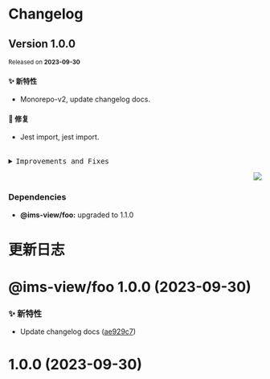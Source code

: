 # Changelog

## Version&nbsp;1.0.0

<sup>Released on **2023-09-30**</sup>

#### ✨ 新特性

- Monorepo-v2, update changelog docs.

#### 🐛 修复

- Jest import, jest import.

<br/>

<details>
<summary><kbd>Improvements and Fixes</kbd></summary>

#### What's improved

- Monorepo-v2 ([9a5ffda](https://github.com/eternallycyf/ims-monorepo-template/commit/9a5ffda))
- Update changelog docs ([ae929c7](https://github.com/eternallycyf/ims-monorepo-template/commit/ae929c7))

#### What's fixed

- Jest import ([120c901](https://github.com/eternallycyf/ims-monorepo-template/commit/120c901))
- Jest import ([aef5255](https://github.com/eternallycyf/ims-monorepo-template/commit/aef5255))

</details>

<div align="right">

[![](https://img.shields.io/badge/-BACK_TO_TOP-151515?style=flat-square)](#readme-top)

</div>

### Dependencies

- **@ims-view/foo:** upgraded to 1.1.0

# 更新日志

# @ims-view/foo 1.0.0 (2023-09-30)

### ✨ 新特性

- Update changelog docs ([ae929c7](https://github.com/eternallycyf/ims-monorepo-template/commit/ae929c7))

# 1.0.0 (2023-09-30)

